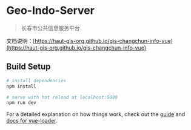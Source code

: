 # Geo-Indo-Server

> 长春市公共信息服务平台

文档说明：[https://haut-gis-org.github.io/gis-changchun-info-vue](https://haut-gis-org.github.io/gis-changchun-info-vue)

## Build Setup

``` bash
# install dependencies
npm install

# serve with hot reload at localhost:8080
npm run dev

```
For a detailed explanation on how things work, check out the [guide](http://vuejs-templates.github.io/webpack/) and [docs for vue-loader](http://vuejs.github.io/vue-loader).
